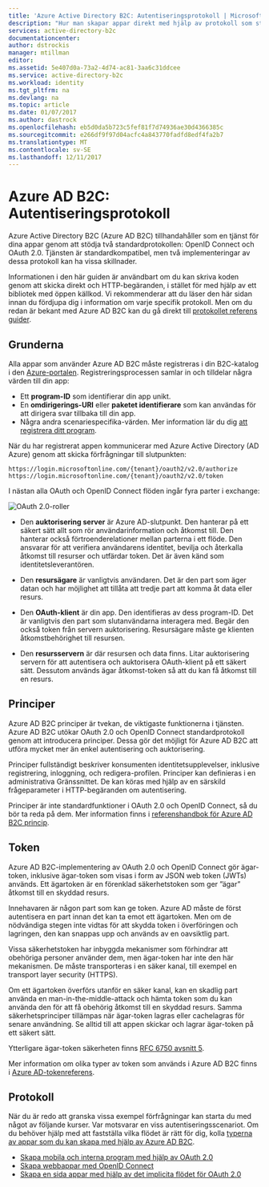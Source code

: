 ```yaml
---
title: 'Azure Active Directory B2C: Autentiseringsprotokoll | Microsoft Docs'
description: "Hur man skapar appar direkt med hjälp av protokoll som stöds av Azure Active Directory B2C"
services: active-directory-b2c
documentationcenter: 
author: dstrockis
manager: mtillman
editor: 
ms.assetid: 5e407d0a-73a2-4d74-ac81-3aa6c31ddcee
ms.service: active-directory-b2c
ms.workload: identity
ms.tgt_pltfrm: na
ms.devlang: na
ms.topic: article
ms.date: 01/07/2017
ms.author: dastrock
ms.openlocfilehash: eb5d0da5b723c5fef81f7d74936ae30d4366385c
ms.sourcegitcommit: e266df9f97d04acfc4a843770fadfd8edf4fa2b7
ms.translationtype: MT
ms.contentlocale: sv-SE
ms.lasthandoff: 12/11/2017
---
```

# <a name="azure-ad-b2c-authentication-protocols"></a>Azure AD B2C: Autentiseringsprotokoll
Azure Active Directory B2C (Azure AD B2C) tillhandahåller som en tjänst för dina appar genom att stödja två standardprotokollen: OpenID Connect och OAuth 2.0. Tjänsten är standardkompatibel, men två implementeringar av dessa protokoll kan ha vissa skillnader. 

Informationen i den här guiden är användbart om du kan skriva koden genom att skicka direkt och HTTP-begäranden, i stället för med hjälp av ett bibliotek med öppen källkod. Vi rekommenderar att du läser den här sidan innan du fördjupa dig i information om varje specifik protokoll. Men om du redan är bekant med Azure AD B2C kan du gå direkt till [protokollet referens guider](#protocols).

<!-- TODO: Need link to libraries above -->

## <a name="the-basics"></a>Grunderna
Alla appar som använder Azure AD B2C måste registreras i din B2C-katalog i den [Azure-portalen](https://portal.azure.com). Registreringsprocessen samlar in och tilldelar några värden till din app:

* Ett **program-ID** som identifierar din app unikt.
* En **omdirigerings-URI** eller **paketet identifierare** som kan användas för att dirigera svar tillbaka till din app.
* Några andra scenariespecifika-värden. Mer information lär du dig [att registrera ditt program](active-directory-b2c-app-registration.md).

När du har registrerat appen kommunicerar med Azure Active Directory (AD Azure) genom att skicka förfrågningar till slutpunkten:

```
https://login.microsoftonline.com/{tenant}/oauth2/v2.0/authorize
https://login.microsoftonline.com/{tenant}/oauth2/v2.0/token
```

I nästan alla OAuth och OpenID Connect flöden ingår fyra parter i exchange:

![OAuth 2.0-roller](./media/active-directory-b2c-reference-protocols/protocols_roles.png)

* Den **auktorisering server** är Azure AD-slutpunkt. Den hanterar på ett säkert sätt allt som rör användarinformation och åtkomst till. Den hanterar också förtroenderelationer mellan parterna i ett flöde. Den ansvarar för att verifiera användarens identitet, bevilja och återkalla åtkomst till resurser och utfärdar token. Det är även känd som identitetsleverantören.

* Den **resursägare** är vanligtvis användaren. Det är den part som äger datan och har möjlighet att tillåta att tredje part att komma åt data eller resurs.

* Den **OAuth-klient** är din app. Den identifieras av dess program-ID. Det är vanligtvis den part som slutanvändarna interagera med. Begär den också token från servern auktorisering. Resursägare måste ge klienten åtkomstbehörighet till resursen.

* Den **resursservern** är där resursen och data finns. Litar auktorisering servern för att autentisera och auktorisera OAuth-klient på ett säkert sätt. Dessutom används ägar åtkomst-token så att du kan få åtkomst till en resurs.

## <a name="policies"></a>Principer
Azure AD B2C principer är tvekan, de viktigaste funktionerna i tjänsten. Azure AD B2C utökar OAuth 2.0 och OpenID Connect standardprotokoll genom att introducera principer. Dessa gör det möjligt för Azure AD B2C att utföra mycket mer än enkel autentisering och auktorisering. 

Principer fullständigt beskriver konsumenten identitetsupplevelser, inklusive registrering, inloggning, och redigera-profilen. Principer kan definieras i en administrativa Gränssnittet. De kan köras med hjälp av en särskild frågeparameter i HTTP-begäranden om autentisering. 

Principer är inte standardfunktioner i OAuth 2.0 och OpenID Connect, så du bör ta reda på dem. Mer information finns i [referenshandbok för Azure AD B2C princip](active-directory-b2c-reference-policies.md).

## <a name="tokens"></a>Token
Azure AD B2C-implementering av OAuth 2.0 och OpenID Connect gör ägar-token, inklusive ägar-token som visas i form av JSON web token (JWTs) används. Ett ägartoken är en förenklad säkerhetstoken som ger ”ägar” åtkomst till en skyddad resurs.

Innehavaren är någon part som kan ge token. Azure AD måste de först autentisera en part innan det kan ta emot ett ägartoken. Men om de nödvändiga stegen inte vidtas för att skydda token i överföringen och lagringen, den kan snappas upp och används av en oavsiktlig part.

Vissa säkerhetstoken har inbyggda mekanismer som förhindrar att obehöriga personer använder dem, men ägar-token har inte den här mekanismen. De måste transporteras i en säker kanal, till exempel en transport layer security (HTTPS). 

Om ett ägartoken överförs utanför en säker kanal, kan en skadlig part använda en man-in-the-middle-attack och hämta token som du kan använda den för att få obehörig åtkomst till en skyddad resurs. Samma säkerhetsprinciper tillämpas när ägar-token lagras eller cachelagras för senare användning. Se alltid till att appen skickar och lagrar ägar-token på ett säkert sätt.

Ytterligare ägar-token säkerheten finns [RFC 6750 avsnitt 5](http://tools.ietf.org/html/rfc6750).

Mer information om olika typer av token som används i Azure AD B2C finns i [Azure AD-tokenreferens](active-directory-b2c-reference-tokens.md).

## <a name="protocols"></a>Protokoll
När du är redo att granska vissa exempel förfrågningar kan starta du med något av följande kurser. Var motsvarar en viss autentiseringsscenariot. Om du behöver hjälp med att fastställa vilka flödet är rätt för dig, kolla [typerna av appar som du kan skapa med hjälp av Azure AD B2C](active-directory-b2c-apps.md).

* [Skapa mobila och interna program med hjälp av OAuth 2.0](active-directory-b2c-reference-oauth-code.md)
* [Skapa webbappar med OpenID Connect](active-directory-b2c-reference-oidc.md)
* [Skapa en sida appar med hjälp av det implicita flödet för OAuth 2.0](active-directory-b2c-reference-spa.md)

